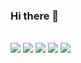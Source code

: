 ### Hi there 👋

<br>
<img src="https://img.shields.io/badge/React(Functional)-0088CC?style=flat-square&logo=React&logoColor=white"/></a>
<img src="https://img.shields.io/badge/TypeScript-3178C6?style=flat-square&logo=React&logoColor=white"/></a>
<img src="https://img.shields.io/badge/JavaScript(es6+)-F7DF1E?style=flat-square&logo=JavaScript&logoColor=white"/></a>
<img src="https://img.shields.io/badge/NestJS-E0234E?style=flat-square&logo=NestJS&logoColor=white"/></a>
<img src="https://img.shields.io/badge/PHP-777BB4?style=flat-square&logo=PHP&logoColor=white"/></a>
